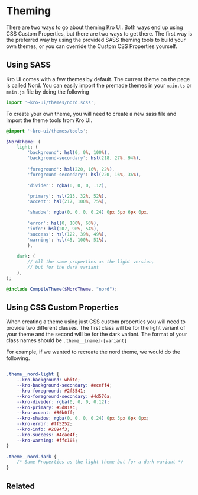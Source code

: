 # Theming

There are two ways to go about theming Kro UI. Both ways end up using CSS Custom Properties, but there are two ways to get there.
The first way is the preferred way by using the provided SASS theming tools to build your own themes, or you can override the Custom CSS Properties
yourself.

## Using SASS
Kro UI comes with a few themes by default. The current theme on the page is called Nord. You can easily import the premade themes in 
your `main.ts` or `main.js` file by doing the following
```ts
import '~kro-ui/themes/nord.scss';
```

To create your own theme, you will need to create a new sass file and import the theme tools from Kro UI.
```scss
@import '~kro-ui/themes/tools';

$NordTheme: (
    light: (
        'background': hsl(0, 0%, 100%),
        'background-secondary': hsl(218, 27%, 94%),
        
        'foreground': hsl(220, 16%, 22%),
        'foreground-secondary': hsl(220, 16%, 36%),

        'divider': rgba(0, 0, 0, .12),

        'primary': hsl(213, 32%, 52%),
        'accent': hsl(217, 100%, 75%),

        'shadow': rgba(0, 0, 0, 0.24) 0px 3px 6px 0px,
        
        'error': hsl(0, 100%, 66%),
        'info': hsl(207, 90%, 54%),
        'success': hsl(122, 39%, 49%),
        'warning': hsl(45, 100%, 51%),
        ),
        
    dark: (
        // All the same properties as the light version,
        // but for the dark variant
    ),
);

@include CompileTheme($NordTheme, "nord");
```


## Using CSS Custom Properties
When creating a theme using just CSS custom properties you will need to provide two different classes. The first class will be
for the light variant of your theme and the second will be for the dark variant. The format of your class names should be `.theme__[name]-[variant]`

For example, if we wanted to recreate the nord theme, we would do the following.
```css

.theme__nord-light {
    --kro-background: white;
    --kro-background-secondary: #eceff4;
    --kro-foreground: #2f3541;
    --kro-foreground-secondary: #4d576a;
    --kro-divider: rgba(0, 0, 0, 0.12);
    --kro-primary: #5d81ac;
    --kro-accent: #80b0ff;
    --kro-shadow: rgba(0, 0, 0, 0.24) 0px 3px 6px 0px;
    --kro-error: #ff5252;
    --kro-info: #2094f3;
    --kro-success: #4cae4f;
    --kro-warning: #ffc105;
}

.theme__nord-dark {
    /* Same Properties as the light theme but for a dark variant */
}

```


## Related
<press-article-link title="Composables" to="/composables" subtitle="Using Composables"></press-article-link>